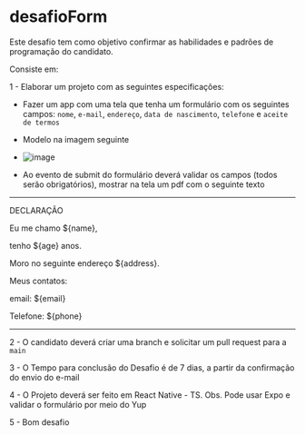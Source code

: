 # desafioForm
Este desafio tem como objetivo confirmar as habilidades e padrões de programação do candidato.

Consiste em:

1 - Elaborar um projeto com as seguintes especificações:
- Fazer um app com uma tela que tenha um formulário com os seguintes campos: `nome`, `e-mail`, `endereço`, `data de nascimento`, `telefone` e `aceite de termos`
- Modelo na imagem seguinte
- ![image](https://github.com/Criative-Inc/desafioForm/assets/3332972/ce7ff79f-ddfe-433e-b431-b969df8b5c0a)

- Ao evento de submit do formulário deverá validar os campos (todos serão obrigatórios),  mostrar na tela um pdf com o seguinte texto
________________________________________________________________________________________________________________
DECLARAÇÃO

Eu me chamo ${name}, 

tenho ${age} anos.

Moro no seguinte endereço ${address}.

Meus contatos:

email: ${email}

Telefone: ${phone}


_______________________________________________________________________________________________________________

2 - O candidato deverá criar uma branch e solicitar um pull request para a `main`

3 - O Tempo para conclusão do Desafio é de 7 dias, a partir da confirmação do envio do e-mail

4 - O Projeto deverá ser feito em React Native - TS. Obs. Pode usar Expo e validar o formulário por meio do Yup

5 - Bom desafio
